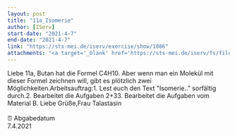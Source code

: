 ```yaml
---
layout: post
title: "11a_Isomerie"
author: [IServ]
start-date: "2021-4-7"
end-date: "2021-4-7"
link: "https://sts-mei.de/iserv/exercise/show/1086"
attachments: "<a target='_blank' href='https://sts-mei.de/iserv/fs/file/exercise-dl/16887/Isomerie.pdf'>Isomerie.pdf</a><br> <a target='_blank' href='https://sts-mei.de/iserv/fs/file/exercise-dl/17074/Isomerie%20-%2007.04.2021.pdf'>Isomerie_-_07.04.2021.pdf</a><br> "
---
```

Liebe 11a, Butan hat die Formel C4H10. Aber wenn man ein Molekül mit dieser Formel zeichnen will, gibt es plötzlich zwei Möglichkeiten.Arbeitsauftrag:1. Lest euch den Text "Isomerie.." sorfältig durch.2. Bearbeitet die Aufgaben 2+33. Bearbeitet die Aufgaben vom Material B. Liebe Grüße,Frau Talastasin<br><br> ⏰ Abgabedatum <br>7.4.2021